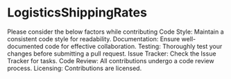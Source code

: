 # LogisticsShippingRates
Please consider the below factors while contributing
 Code Style:
 Maintain a consistent code style for readability.
 Documentation:
 Ensure well-documented code for effective collaboration.
 Testing:
 Thoroughly test your changes before submitting a pull request.
 Issue Tracker:
 Check the Issue Tracker for tasks.
 Code Review:
 All contributions undergo a code review process.
 Licensing:
 Contributions are licensed.
